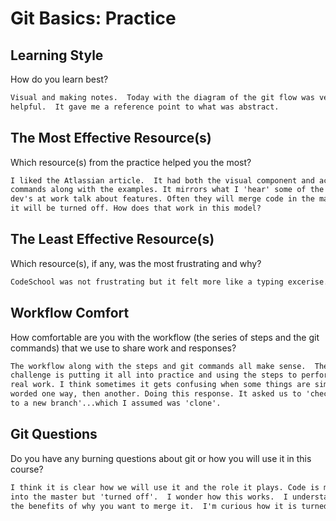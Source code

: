 # Git Basics: Practice

## Learning Style

How do you learn best?

```md
Visual and making notes.  Today with the diagram of the git flow was very
helpful.  It gave me a reference point to what was abstract.
```

## The Most Effective Resource(s)

Which resource(s) from the practice helped you the most?

```md
I liked the Atlassian article.  It had both the visual component and actual
commands along with the examples. It mirrors what I 'hear' some of the
dev's at work talk about features. Often they will merge code in the master, but
it will be turned off. How does that work in this model?
```

## The Least Effective Resource(s)

Which resource(s), if any, was the most frustrating and why?

```md
CodeSchool was not frustrating but it felt more like a typing excerise.
```

## Workflow Comfort

How comfortable are you with the workflow (the series of steps and the git
commands) that we use to share work and responses?

```md
The workflow along with the steps and git commands all make sense.  The
challenge is putting it all into practice and using the steps to perform
real work. I think sometimes it gets confusing when some things are similar and
worded one way, then another. Doing this response. It asked us to 'checkout
to a new branch'...which I assumed was 'clone'.
```

## Git Questions

Do you have any burning questions about git or how you will use it in this
course?

```md
I think it is clear how we will use it and the role it plays. Code is merged
into the master but 'turned off'.  I wonder how this works.  I understand
the benefits of why you want to merge it.  I'm curious how it is turned off.
```
